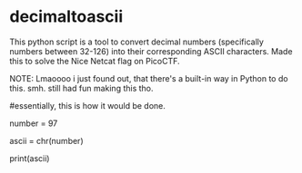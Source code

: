 # decimaltoascii

This python script is a tool to convert decimal numbers (specifically numbers between 32-126) into their corresponding ASCII characters. Made this to solve the Nice Netcat flag on PicoCTF. 

NOTE: Lmaoooo i just found out, that there's a built-in way in Python to do this. smh. still had fun making this tho.

#essentially, this is how it would be done.

number = 97

ascii = chr(number)

print(ascii)
